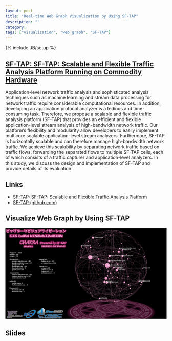 ```yaml
---
layout: post
title: "Real-time Web Graph Visualization by Using SF-TAP"
description: ""
category: 
tags: ["visualization", "web graph", "SF-TAP"]
---
```

{% include JB/setup %}

## [SF-TAP: SF-TAP: Scalable and Flexible Traffic Analysis Platform Running on Commodity Hardware](https://www.usenix.org/conference/lisa15/conference-program/presentation/takano)

Application-level network traffic analysis and sophisticated analysis techniques such as machine learning and stream data processing for network traffic require considerable computational resources. In addition, developing an application protocol analyzer is a tedious and time- consuming task. Therefore, we propose a scalable and flexible traffic analysis platform (SF-TAP) that provides an efficient and flexible application-level stream analysis of high-bandwidth network traffic. Our platform’s flexibility and modularity allow developers to easily implement multicore scalable application-level stream analyzers. Furthermore, SF-TAP is horizontally scalable and can therefore manage high-bandwidth network traffic. We achieve this scalability by separating network traffic based on traffic flows, forwarding the separated flows to multiple SF-TAP cells, each of which consists of a traffic capturer and application-level analyzers. In this study, we discuss the design and implementation of SF-TAP and provide details of its evaluation.

## Links

- [SF-TAP: SF-TAP: Scalable and Flexible Traffic Analysis Platform](http://sf-tap.github.io/)
- [SF-TAP (github.com)](https://github.com/SF-TAP)

## Visualize Web Graph by Using SF-TAP

[![chakra](/assets/chakra.png "CHAKRA: Big Data Visualization System")](/assets/chakra.png)

## Slides

<script async class="speakerdeck-embed" data-id="1cadedf3f63944c2b7da9101296cf029" data-ratio="1.33333333333333" src="//speakerdeck.com/assets/embed.js"></script>

<script async class="speakerdeck-embed" data-id="ddb3a8f1c88e44dc9894a598f2c411b3" data-ratio="1.33333333333333" src="//speakerdeck.com/assets/embed.js"></script>